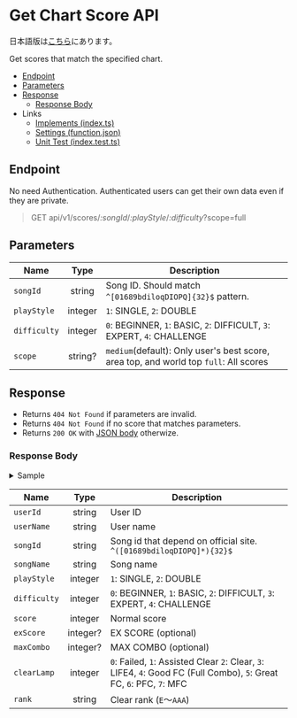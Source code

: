 # Get Chart Score API

日本語版は[こちら](./README-ja.md)にあります。

Get scores that match the specified chart.

- [Endpoint](#endpoint)
- [Parameters](#parameters)
- [Response](#response)
  - [Response Body](#response-body)
- Links
  - [Implements (index.ts)](index.ts)
  - [Settings (function.json)](function.json)
  - [Unit Test (index.test.ts)](index.test.ts)

## Endpoint

No need Authentication. Authenticated users can get their own data even if they are private.

> GET api/v1/scores/*:songId*/*:playStyle*/*:difficulty*?scope=full

## Parameters

|Name|Type|Description|
|----|:--:|-----------|
|`songId`|string|Song ID. Should match `^[01689bdiloqDIOPQ]{32}$` pattern.|
|`playStyle`|integer|`1`: SINGLE, `2`: DOUBLE|
|`difficulty`|integer|`0`: BEGINNER, `1`: BASIC, `2`: DIFFICULT, `3`: EXPERT, `4`: CHALLENGE|
|`scope`|string?|`medium`(default): Only user's best score, area top, and world top `full`: All scores|

## Response

- Returns `404 Not Found` if parameters are invalid.
- Returns `404 Not Found` if no score that matches parameters.
- Returns `200 OK` with [JSON body](#response-body) otherwize.

### Response Body

<details>
  <summary>Sample</summary>

```json
[
  {
    "userId": "0",
    "userName": "全国トップ",
    "songId": "QPd01OQqbOIiDoO1dbdo1IIbb60bqPdl",
    "songName": "愛言葉",
    "playStyle": 1,
    "difficulty": 0,
    "score": 1000000,
    "exScore": 402,
    "maxCombo": 122,
    "clearLamp": 7,
    "rank": "AAA"
  },
  {
    "userId": "13",
    "userName": "東京都トップ",
    "songId": "QPd01OQqbOIiDoO1dbdo1IIbb60bqPdl",
    "songName": "愛言葉",
    "playStyle": 1,
    "difficulty": 0,
    "score": 999980,
    "exScore": 400,
    "maxCombo": 122,
    "clearLamp": 6,
    "rank": "AAA"
  },
  {
    "userId": "public_user",
    "userName": "AFRO",
    "songId": "QPd01OQqbOIiDoO1dbdo1IIbb60bqPdl",
    "songName": "愛言葉",
    "playStyle": 1,
    "difficulty": 0,
    "score": 999950,
    "clearLamp": 6,
    "rank": "AAA"
  }
]
```

</details>

|Name|Type|Description|
|----|:--:|-----------|
|`userId`|string|User ID|
|`userName`|string|User name|
|`songId`|string|Song id that depend on official site. `^([01689bdiloqDIOPQ]*){32}$`|
|`songName`|string|Song name|
|`playStyle`|integer|`1`: SINGLE, `2`: DOUBLE|
|`difficulty`|integer|`0`: BEGINNER, `1`: BASIC, `2`: DIFFICULT, `3`: EXPERT, `4`: CHALLENGE|
|`score`|integer|Normal score|
|`exScore`|integer?|EX SCORE (optional)|
|`maxCombo`|integer?|MAX COMBO (optional)|
|`clearLamp`|integer|`0`: Failed, `1`: Assisted Clear `2`: Clear, `3`: LIFE4, `4`: Good FC (Full Combo), `5`: Great FC, `6`: PFC, `7`: MFC|
|`rank`|string|Clear rank (`E`～`AAA`)|
